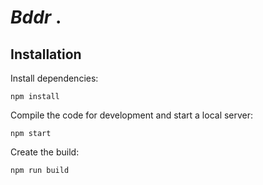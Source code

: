 # $Bddr$ . 






## Installation

Install dependencies:

```
npm install
```

Compile the code for development and start a local server:

```
npm start
```

Create the build:

```
npm run build
```






